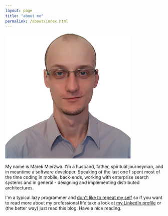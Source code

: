 ```yaml
---
layout: page
title: "about me"
permalink: /about/index.html
---
```

<img class="author-img about-me-img" src="/images/marekmierzwa_small.png" alt="Marek Mierzwa">

My name is Marek Mierzwa. I'm a husband, father, spiritual journeyman, and in meantime a software developer. Speaking of the last one I spent most of the time coding in mobile, back-ends,
working with enterprise search systems and in general - designing and implementing distributed architectures.

I'm a typical lazy programmer and [don't like to repeat my self](https://en.wikipedia.org/wiki/Don%27t_repeat_yourself) so if you want to read more about my professional life take a look at [my LinkedIn profile]({{site.social.linkedin}}) or (the better way) just read this blog. Have a nice reading.
